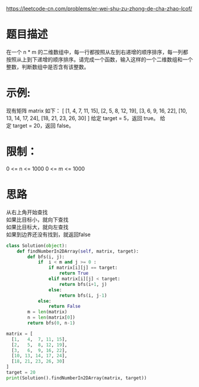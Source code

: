 https://leetcode-cn.com/problems/er-wei-shu-zu-zhong-de-cha-zhao-lcof/
# 题目描述
在一个 n * m 的二维数组中，每一行都按照从左到右递增的顺序排序，每一列都按照从上到下递增的顺序排序。请完成一个函数，输入这样的一个二维数组和一个整数，判断数组中是否含有该整数。

# 示例:
现有矩阵 matrix 如下：
[
  [1,   4,  7, 11, 15],
  [2,   5,  8, 12, 19],
  [3,   6,  9, 16, 22],
  [10, 13, 14, 17, 24],
  [18, 21, 23, 26, 30]
]
给定 target = 5，返回 true。
给定 target = 20，返回 false。

# 限制：
0 <= n <= 1000
0 <= m <= 1000

# 思路
从右上角开始查找  
如果比目标小，就向下查找  
如果比目标大，就向左查找  
如果到边界还没有找到，就返回false  

```python
class Solution(object):
    def findNumberIn2DArray(self, matrix, target):
        def bfs(i, j):
            if  i < m and j >= 0 :
                if matrix[i][j] == target:
                    return True
                elif matrix[i][j] < target:
                    return bfs(i+1, j)
                else:
                    return bfs(i, j-1)
            else:
                return False
        m = len(matrix)
        n = len(matrix[0])
        return bfs(0, n-1)

matrix = [
  [1,   4,  7, 11, 15],
  [2,   5,  8, 12, 19],
  [3,   6,  9, 16, 22],
  [10, 13, 14, 17, 24],
  [18, 21, 23, 26, 30]
]
target = 20
print(Solution().findNumberIn2DArray(matrix, target))
```